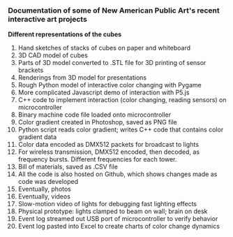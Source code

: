### Documentation of some of New American Public Art's recent interactive art projects ###

**Different representations of the cubes**

1. Hand sketches of stacks of cubes on paper and whiteboard
2. 3D CAD model of cubes
3. Parts of 3D model converted to .STL file for 3D printing of sensor brackets
4. Renderings from 3D model for presentations
5. Rough Python model of interactive color changing with Pygame
6. More complicated Javascript demo of interaction with P5.js
7. C++ code to implement interaction (color changing, reading sensors) on microcontroller
8. Binary machine code file loaded onto microcontroller
9. Color gradient created in Photoshop, saved as PNG file
10. Python script reads color gradient; writes C++ code that contains color gradient data
11. Color data encoded as DMX512 packets for broadcast to lights
12. For wireless transmission, DMX512 encoded, then decoded, as frequency bursts. Different frequencies for each tower.
13. Bill of materials, saved as .CSV file
14. All the code is also hosted on Github, which shows changes made as code was developed
15. Eventually, photos
16. Eventually, videos
17. Slow-motion video of lights for debugging fast lighting effects
18. Physical prototype: lights clamped to beam on wall; brain on desk
19. Event log streamed out USB port of microcontroller to verify behavior
20. Event log pasted into Excel to create charts of color change dynamics
